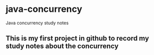 # java-concurrency
Java concurrency study notes

## This is my first project in github to record my study notes about the concurrency
